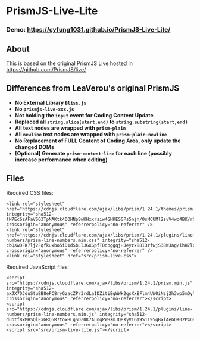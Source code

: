 # PrismJS-Live-Lite
### Demo: https://cyfung1031.github.io/PrismJS-Live-Lite/ ###

## About ##

This is based on the original PrismJS Live hosted in https://github.com/PrismJS/live/

## Differences from LeaVerou's original PrismJS ##
- **No External Library `Bliss.js`**
- **No `prismjs-live-xxx.js`**
- **Not holding the `input` event for Coding Content Update**
- **Replaced all `string.slice(start,end)` to `string.substring(start,end)`**
- **All text nodes are wrapped with `prism-plain`**
- **All `newline` text nodes are wrapped with `prism-plain-newline`**
- **No Replacement of FULL Content of Coding Area, only update the changed DOMs**
- **[Optional] Generate `prism-content-line` for each line (possibly increase performance when editing)**

## Files ##
Required CSS files:

    <link rel="stylesheet" href="https://cdnjs.cloudflare.com/ajax/libs/prism/1.24.1/themes/prism.min.css" integrity="sha512-tN7Ec6zAFaVSG3TpNAKtk4DOHNpSwKHxxrsiw4GHKESGPs5njn/0sMCUMl2svV4wo4BK/rCP7juYz+zx+l6oeQ==" crossorigin="anonymous" referrerpolicy="no-referrer" />
    <link rel="stylesheet" href="https://cdnjs.cloudflare.com/ajax/libs/prism/1.24.1/plugins/line-numbers/prism-line-numbers.min.css" integrity="sha512-cbQXwDFK7lj2Fqfkuxbo5iD1dSbLlJGXGpfTDqbggqjHJeyzx88I3rfwjS38WJag/ihH7lzuGlGHpDBymLirZQ==" crossorigin="anonymous" referrerpolicy="no-referrer" />
    <link rel="stylesheet" href="src/prism-live.css">

Required JavaScript files:

    <script src="https://cdnjs.cloudflare.com/ajax/libs/prism/1.24.1/prism.min.js" integrity="sha512-axJX7DJduStuBB8ePC8ryGzacZPr3rdLaIDZitiEgWWk2gsXxEFlm4UW0iNzj2h3wp5mOylgHAzBzM4nRSvTZA==" crossorigin="anonymous" referrerpolicy="no-referrer"></script>
    <script src="https://cdnjs.cloudflare.com/ajax/libs/prism/1.24.1/plugins/line-numbers/prism-line-numbers.min.js" integrity="sha512-dubtf8xMHSQlExGRQ5R7toxHLgSDZ0K7AunqPWHXmJQ8XyVIG19S1T95gBxlAeGOK02P4Da2RTnQz0Za0H0ebQ==" crossorigin="anonymous" referrerpolicy="no-referrer"></script>
    <script src="src/prism-live-lite.js"></script>
